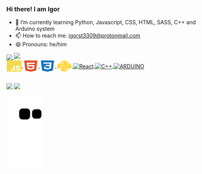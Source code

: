 ### Hi there! I am Igor

- 🌱 I’m currently learning Python, Javascript, CSS, HTML, SASS, C++ and Arduino system
- 📫 How to reach me: igorst3309@protonmail.com
- 😄 Pronouns: he/him

<div>
  <a href="https://github.com/Bl4ssst">
  <img heigh="180em" align="center" src="https://github-readme-stats.vercel.app/api?username=Bl4ssst&show_icons=true&theme=radical&include_all_commits"> 
  <img heigh="180em" alig="center" src="https://github-readme-stats.vercel.app/api/top-langs/?username=Bl4ssst&layout=compact&langs_count=16&theme=radical&include_all_commits">
</div>  
  
<div>
  <img align="center" alt="Js" height="30" width="40" src="https://raw.githubusercontent.com/devicons/devicon/master/icons/javascript/javascript-plain.svg">
  <img align="center" alt="HTML" height="30" width="40" src="https://raw.githubusercontent.com/devicons/devicon/master/icons/html5/html5-plain.svg">
  <img align="center" alt="CSS" height="30" width="40" src="https://raw.githubusercontent.com/devicons/devicon/master/icons/css3/css3-plain.svg">
  <img align="center" alt="Python" height="30" width="40" src="https://raw.githubusercontent.com/devicons/devicon/master/icons/python/python-plain.svg">
  <img align="center" alt="React" height="30" width="40" src="https://devicons.railway.app/i/react.svg">
  <img align="center" alt="C++" height="30" width="40" src="https://cdn-icons-png.flaticon.com/512/6132/6132222.png">
  <img align="center" alt="ARDUINO" height="30" width="40" src="https://devicons.railway.app/i/arduino.svg">

</div>
  
##
  
<div>
  <a href="www.linkedin.com/in/igor-moreira-2b906024a" target="_blank"><img src="https://img.shields.io/badge/-LinkedIn-%230077B5?style=for-the-badge&logo=linkedin&logoColor=white" target="_blank"></a>
  <a href="mailto:igorst3309@protonmail.com"><img src="https://img.shields.io/badge/Protonmail-00B2FF?style=for-the-badge&logo=protonmail&logoColor=white" target"_blank"></a>
</div>

  
![Snake animation](https://github.com/Bl4ssst/Bl4ssst/blob/output/github-contribution-grid-snake.svg)
